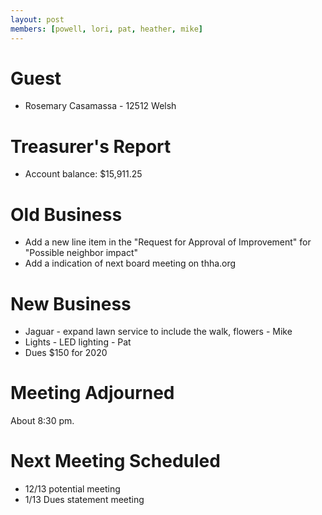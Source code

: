 ```yaml
---
layout: post
members: [powell, lori, pat, heather, mike]
---
```

# Guest
- Rosemary Casamassa - 12512 Welsh

# Treasurer's Report
- Account balance: $15,911.25

# Old Business
- Add a new line item in the "Request for Approval of Improvement" for "Possible neighbor impact"
- Add a indication of next board meeting on thha.org

# New Business
- Jaguar - expand lawn service to include the walk, flowers - Mike
- Lights - LED lighting - Pat
- Dues $150 for 2020

# Meeting Adjourned
About 8:30 pm.

# Next Meeting Scheduled
- 12/13 potential meeting
- 1/13 Dues statement meeting

